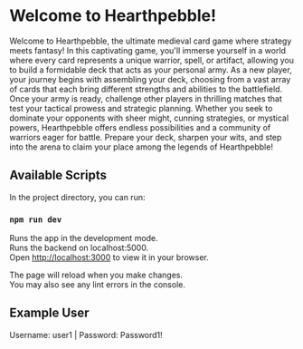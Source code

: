# Welcome to Hearthpebble!

Welcome to Hearthpebble, the ultimate medieval card game where strategy meets fantasy! In this captivating game, you'll immerse yourself in a world where every card represents a unique warrior, spell, or artifact, allowing you to build a formidable deck that acts as your personal army. As a new player, your journey begins with assembling your deck, choosing from a vast array of cards that each bring different strengths and abilities to the battlefield. Once your army is ready, challenge other players in thrilling matches that test your tactical prowess and strategic planning. Whether you seek to dominate your opponents with sheer might, cunning strategies, or mystical powers, Hearthpebble offers endless possibilities and a community of warriors eager for battle. Prepare your deck, sharpen your wits, and step into the arena to claim your place among the legends of Hearthpebble!

## Available Scripts

In the project directory, you can run:

### `npm run dev`

Runs the app in the development mode.\
Runs the backend on localhost:5000.\
Open [http://localhost:3000](http://localhost:3000) to view it in your browser.

The page will reload when you make changes.\
You may also see any lint errors in the console.

## Example User

Username: user1 | Password: Password1!
